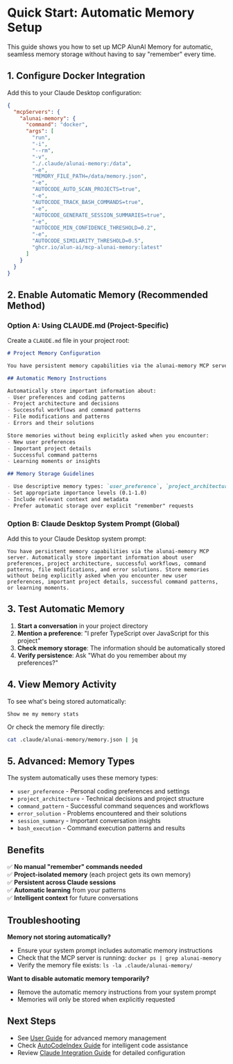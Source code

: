 # Quick Start: Automatic Memory Setup

This guide shows you how to set up MCP AlunAI Memory for automatic, seamless memory storage without having to say "remember" every time.

## 1. Configure Docker Integration

Add this to your Claude Desktop configuration:

```json
{
  "mcpServers": {
    "alunai-memory": {
      "command": "docker",
      "args": [
        "run",
        "-i",
        "--rm",
        "-v",
        "./.claude/alunai-memory:/data",
        "-e",
        "MEMORY_FILE_PATH=/data/memory.json",
        "-e",
        "AUTOCODE_AUTO_SCAN_PROJECTS=true",
        "-e",
        "AUTOCODE_TRACK_BASH_COMMANDS=true", 
        "-e",
        "AUTOCODE_GENERATE_SESSION_SUMMARIES=true",
        "-e",
        "AUTOCODE_MIN_CONFIDENCE_THRESHOLD=0.2",
        "-e",
        "AUTOCODE_SIMILARITY_THRESHOLD=0.5",
        "ghcr.io/alun-ai/mcp-alunai-memory:latest"
      ]
    }
  }
}
```

## 2. Enable Automatic Memory (Recommended Method)

### Option A: Using CLAUDE.md (Project-Specific)

Create a `CLAUDE.md` file in your project root:

```markdown
# Project Memory Configuration

You have persistent memory capabilities via the alunai-memory MCP server. 

## Automatic Memory Instructions

Automatically store important information about:
- User preferences and coding patterns
- Project architecture and decisions  
- Successful workflows and command patterns
- File modifications and patterns
- Errors and their solutions

Store memories without being explicitly asked when you encounter:
- New user preferences
- Important project details
- Successful command patterns
- Learning moments or insights

## Memory Storage Guidelines

- Use descriptive memory types: `user_preference`, `project_architecture`, `command_pattern`, `error_solution`
- Set appropriate importance levels (0.1-1.0)
- Include relevant context and metadata
- Prefer automatic storage over explicit "remember" requests
```

### Option B: Claude Desktop System Prompt (Global)

Add this to your Claude Desktop system prompt:

```
You have persistent memory capabilities via the alunai-memory MCP server. Automatically store important information about user preferences, project architecture, successful workflows, command patterns, file modifications, and error solutions. Store memories without being explicitly asked when you encounter new user preferences, important project details, successful command patterns, or learning moments.
```

## 3. Test Automatic Memory

1. **Start a conversation** in your project directory
2. **Mention a preference**: "I prefer TypeScript over JavaScript for this project"
3. **Check memory storage**: The information should be automatically stored
4. **Verify persistence**: Ask "What do you remember about my preferences?"

## 4. View Memory Activity

To see what's being stored automatically:

```
Show me my memory stats
```

Or check the memory file directly:
```bash
cat .claude/alunai-memory/memory.json | jq
```

## 5. Advanced: Memory Types

The system automatically uses these memory types:

- `user_preference` - Personal coding preferences and settings
- `project_architecture` - Technical decisions and project structure
- `command_pattern` - Successful command sequences and workflows  
- `error_solution` - Problems encountered and their solutions
- `session_summary` - Important conversation insights
- `bash_execution` - Command execution patterns and results

## Benefits

✅ **No manual "remember" commands needed**  
✅ **Project-isolated memory** (each project gets its own memory)  
✅ **Persistent across Claude sessions**  
✅ **Automatic learning** from your patterns  
✅ **Intelligent context** for future conversations  

## Troubleshooting

**Memory not storing automatically?**
- Ensure your system prompt includes automatic memory instructions
- Check that the MCP server is running: `docker ps | grep alunai-memory`
- Verify the memory file exists: `ls -la .claude/alunai-memory/`

**Want to disable automatic memory temporarily?**
- Remove the automatic memory instructions from your system prompt
- Memories will only be stored when explicitly requested

## Next Steps

- See [User Guide](user_guide.md) for advanced memory management
- Check [AutoCodeIndex Guide](autocode_guide.md) for intelligent code assistance
- Review [Claude Integration Guide](claude_integration.md) for detailed configuration